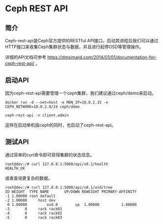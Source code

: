# Ceph REST API

## 简介

Ceph-rest-api是Ceph官方提供的RESTful API接口，启动其进程后我们可以通过HTTP接口来收集Ceph集群状态与数据，并且进行起停OSD等管理操作。

详细的API文档可参考 https://dmsimard.com/2014/01/01/documentation-for-ceph-rest-api/ 。

## 启动API

因为ceph-rest-api需要管理一个ceph集群，我们建议通过ceph/demo来启动。

```
docker run -d --net=host -e MON_IP=10.0.2.15 -e CEPH_NETWORK=10.0.2.0/24 ceph/demo
```

```
ceph-rest-api -n client.admin
```

这样在启动单机版ceph的同时，也启动了ceph-rest-api。

## 测试API

通过简单的curl命令即可获得集群的状态信息。

```
root@dev:/# curl 127.0.0.1:5000/api/v0.1/health
HEALTH_OK
```

或者查询更复杂的数据。

```
root@dev:/# curl 127.0.0.1:5000/api/v0.1/osd/tree
ID WEIGHT  TYPE NAME       UP/DOWN REWEIGHT PRIMARY-AFFINITY
-1 1.00000 root default
-2 1.00000     host dev
 0 1.00000         osd.0        up  1.00000          1.00000
-3       0     rack rack01
-4       0     rack rack02
-5       0     rack rack03
```